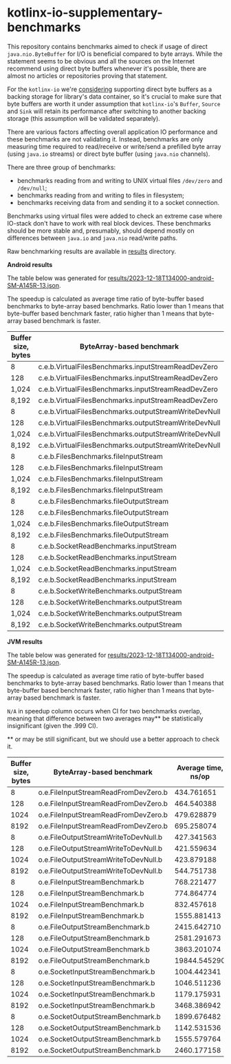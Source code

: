 # kotlinx-io-supplementary-benchmarks

This repository contains benchmarks aimed to check if usage of direct `java.nio.ByteBuffer` for I/O
is beneficial compared to byte arrays. While the statement seems to be obvious and all the sources
on the Internet recommend using direct byte buffers whenever it's possible, there are almost no
articles or repositories proving that statement.

For the `kotlinx-io` we're [considering](https://github.com/Kotlin/kotlinx-io/issues/239) supporting
direct byte buffers as a backing storage for library's data container, so it's crucial to make sure
that byte buffers are worth it under assumption that `kotlinx-io`'s `Buffer`, `Source` and `Sink`
will retain its performance after switching to another backing storage (this assumption will be
validated separately).

There are various factors affecting overall application IO performance and these benchmarks are not
validating it. Instead, benchmarks are only measuring time required to read/receive or write/send
a prefilled byte array (using `java.io` streams) or direct byte buffer (using `java.nio` channels).

There are three group of benchmarks:
- benchmarks reading from and writing to UNIX virtual files `/dev/zero` and `/dev/null`;
- benchmarks reading from and writing to files in filesystem;
- benchmarks receiving data from and sending it to a socket connection.

Benchmarks using virtual files were added to check an extreme case where IO-stack don't have to
work with real block devices. These benchmarks should be more stable and, presumably, should depend
mostly on differences between `java.io` and `java.nio` read/write paths.

Raw benchmarking results are available in [results](results) directory.

**Android results**

The table below was generated for [results/2023-12-18T134000-android-SM-A145R-13.json](results/2023-12-18T134000-android-SM-A145R-13.json).

The speedup is calculated as average time ratio of byte-buffer based benchmarks to byte-array based benchmarks.
Ratio lower than 1 means that byte-buffer based benchmark faster, ratio higher than 1 means that byte-array based benchmark is faster.

|Buffer size, bytes|ByteArray-based benchmark|Average time, ns/op|0.999-CI, ns/op|ByteBuffer-based benchmark|Average time, ns/op|0.999-CI, ns/op|Speedup|
|------------------------|------------------|-------------------|---------------|--------------------------|------------------|-------------------|-------|
|8|c.e.b.VirtualFilesBenchmarks.inputStreamReadDevZero|3773.386|±61.152|c.e.b.VirtualFilesBenchmarks.fileChannelReadDevZero|1686.772|±0.712|0.447|
|128|c.e.b.VirtualFilesBenchmarks.inputStreamReadDevZero|3869.382|±53.221|c.e.b.VirtualFilesBenchmarks.fileChannelReadDevZero|1696.630|±0.715|0.438|
|1,024|c.e.b.VirtualFilesBenchmarks.inputStreamReadDevZero|4114.704|±40.706|c.e.b.VirtualFilesBenchmarks.fileChannelReadDevZero|1801.493|±0.761|0.437|
|8,192|c.e.b.VirtualFilesBenchmarks.inputStreamReadDevZero|6704.139|±50.325|c.e.b.VirtualFilesBenchmarks.fileChannelReadDevZero|2735.855|±1.247|0.408|
|8|c.e.b.VirtualFilesBenchmarks.outputStreamWriteDevNull|4168.081|±346.301|c.e.b.VirtualFilesBenchmarks.fileChannelWriteDevNull|1977.860|±1.633|0.474|
|128|c.e.b.VirtualFilesBenchmarks.outputStreamWriteDevNull|4479.640|±54.961|c.e.b.VirtualFilesBenchmarks.fileChannelWriteDevNull|1957.978|±0.909|0.437|
|1,024|c.e.b.VirtualFilesBenchmarks.outputStreamWriteDevNull|4533.645|±54.566|c.e.b.VirtualFilesBenchmarks.fileChannelWriteDevNull|1963.666|±0.894|0.433|
|8,192|c.e.b.VirtualFilesBenchmarks.outputStreamWriteDevNull|5386.453|±75.642|c.e.b.VirtualFilesBenchmarks.fileChannelWriteDevNull|1957.937|±0.828|0.363|
|8|c.e.b.FilesBenchmarks.fileInputStream|4015.961|±76.995|c.e.b.FilesBenchmarks.fileChannelRead|1750.668|±7.555|0.435|
|128|c.e.b.FilesBenchmarks.fileInputStream|4193.847|±68.058|c.e.b.FilesBenchmarks.fileChannelRead|1825.418|±1.430|0.435|
|1,024|c.e.b.FilesBenchmarks.fileInputStream|4932.476|±70.408|c.e.b.FilesBenchmarks.fileChannelRead|2330.664|±16.985|0.472|
|8,192|c.e.b.FilesBenchmarks.fileInputStream|10591.754|±72.919|c.e.b.FilesBenchmarks.fileChannelRead|6095.612|±68.536|0.575|
|8|c.e.b.FilesBenchmarks.fileOutputStream|6496.406|±263.772|c.e.b.FilesBenchmarks.fileChannelWrite|3188.997|±32.938|0.490|
|128|c.e.b.FilesBenchmarks.fileOutputStream|7021.836|±244.318|c.e.b.FilesBenchmarks.fileChannelWrite|3431.759|±58.971|0.488|
|1,024|c.e.b.FilesBenchmarks.fileOutputStream|8608.663|±226.394|c.e.b.FilesBenchmarks.fileChannelWrite|3560.844|±17.192|0.413|
|8,192|c.e.b.FilesBenchmarks.fileOutputStream|18458.610|±350.824|c.e.b.FilesBenchmarks.fileChannelWrite|5263.322|±55.681|0.285|
|8|c.e.b.SocketReadBenchmarks.inputStream|5981.188|±67.039|c.e.b.SocketReadBenchmarks.channel|2077.462|±27.062|0.347|
|128|c.e.b.SocketReadBenchmarks.inputStream|6492.154|±62.013|c.e.b.SocketReadBenchmarks.channel|2172.125|±10.489|0.334|
|1,024|c.e.b.SocketReadBenchmarks.inputStream|8015.609|±76.097|c.e.b.SocketReadBenchmarks.channel|2889.347|±12.995|0.360|
|8,192|c.e.b.SocketReadBenchmarks.inputStream|12167.877|±102.898|c.e.b.SocketReadBenchmarks.channel|10007.487|±706.403|0.822|
|8|c.e.b.SocketWriteBenchmarks.outputStream|8749.613|±125.335|c.e.b.SocketWriteBenchmarks.channel|3109.160|±101.096|0.355|
|128|c.e.b.SocketWriteBenchmarks.outputStream|8984.040|±162.009|c.e.b.SocketWriteBenchmarks.channel|3006.751|±101.727|0.334|
|1,024|c.e.b.SocketWriteBenchmarks.outputStream|9740.933|±199.402|c.e.b.SocketWriteBenchmarks.channel|3981.524|±114.510|0.408|
|8,192|c.e.b.SocketWriteBenchmarks.outputStream|14039.597|±131.971|c.e.b.SocketWriteBenchmarks.channel|7287.122|±144.416|0.519|

**JVM results**

The table below was generated for [results/2023-12-18T134000-android-SM-A145R-13.json](results/2023-12-18T134000-android-SM-A145R-13.json).

The speedup is calculated as average time ratio of byte-buffer based benchmarks to byte-array based benchmarks.
Ratio lower than 1 means that byte-buffer based benchmark faster, ratio higher than 1 means that byte-array based benchmark is faster.

`N/A` in speedup column occurs when CI for two benchmarks overlap, meaning that difference between two averages may** be statistically insignificant (given the .999 CI).

** or may be still significant, but we should use a better approach to check it.

|Buffer size, bytes|ByteArray-based benchmark|Average time, ns/op|0.999-CI, ns/op|ByteBuffer-based benchmark|Average time, ns/op|0.999-CI, ns/op|Speedup|
|------------------------|------------------|-------------------|---------------|--------------------------|------------------|-------------------|-------|
|8|o.e.FileInputStreamReadFromDevZero.b|434.761651|±12.327|o.e.FileChannelReadFromDevZero.b|419.773|±8.539|N/A|
|128|o.e.FileInputStreamReadFromDevZero.b|464.540388|±17.038|o.e.FileChannelReadFromDevZero.b|430.508|±21.518|N/A|
|1024|o.e.FileInputStreamReadFromDevZero.b|479.628879|±9.633|o.e.FileChannelReadFromDevZero.b|445.044|±11.855|0.928|
|8192|o.e.FileInputStreamReadFromDevZero.b|695.258074|±9.960|o.e.FileChannelReadFromDevZero.b|585.442|±1.484|0.842|
|8|o.e.FileOutputStreamWriteToDevNull.b|427.341563|±23.610|o.e.FileChannelWriteToDevNull.b|373.672|±4.955|0.874|
|128|o.e.FileOutputStreamWriteToDevNull.b|421.559634|±1.326|o.e.FileChannelWriteToDevNull.b|373.901|±9.284|0.887|
|1024|o.e.FileOutputStreamWriteToDevNull.b|423.879188|±0.873|o.e.FileChannelWriteToDevNull.b|372.180|±7.128|0.878|
|8192|o.e.FileOutputStreamWriteToDevNull.b|544.751738|±9.478|o.e.FileChannelWriteToDevNull.b|370.058|±7.731|0.679|
|8|o.e.FileInputStreamBenchmark.b|768.221477|±9.863|o.e.FileChannelReadBenchmark.b|733.899|±19.321|0.955|
|128|o.e.FileInputStreamBenchmark.b|774.864774|±6.706|o.e.FileChannelReadBenchmark.b|741.560|±7.309|0.957|
|1024|o.e.FileInputStreamBenchmark.b|832.457618|±6.111|o.e.FileChannelReadBenchmark.b|770.116|±12.333|0.925|
|8192|o.e.FileInputStreamBenchmark.b|1555.881413|±14.063|o.e.FileChannelReadBenchmark.b|1265.311|±23.348|0.813|
|8|o.e.FileOutputStreamBenchmark.b|2415.642710|±8.221|o.e.FileChannelWriteBenchmark.b|1111.296|±45.123|0.460|
|128|o.e.FileOutputStreamBenchmark.b|2581.291673|±13.172|o.e.FileChannelWriteBenchmark.b|1100.616|±5.480|0.426|
|1024|o.e.FileOutputStreamBenchmark.b|3863.201074|±40.177|o.e.FileChannelWriteBenchmark.b|1174.607|±26.775|0.304|
|8192|o.e.FileOutputStreamBenchmark.b|19844.545290|±59.666|o.e.FileChannelWriteBenchmark.b|2176.827|±165.007|0.110|
|8|o.e.SocketInputStreamBenchmark.b|1004.442341|±26.231|o.e.SocketChannelReadBenchmark.b|979.546|±15.658|N/A|
|128|o.e.SocketInputStreamBenchmark.b|1046.511236|±9.962|o.e.SocketChannelReadBenchmark.b|998.975|±11.193|0.955|
|1024|o.e.SocketInputStreamBenchmark.b|1179.175931|±8.014|o.e.SocketChannelReadBenchmark.b|1129.367|±13.140|0.958|
|8192|o.e.SocketInputStreamBenchmark.b|3468.386942|±1539.722|o.e.SocketChannelReadBenchmark.b|4366.602|±767.332|N/A|
|8|o.e.SocketOutputStreamBenchmark.b|1899.676482|±45.576|o.e.SocketChannelWriteBenchmark.b|1807.642|±27.942|0.952|
|128|o.e.SocketOutputStreamBenchmark.b|1142.531536|±10.716|o.e.SocketChannelWriteBenchmark.b|1126.650|±11.014|N/A|
|1024|o.e.SocketOutputStreamBenchmark.b|1555.579764|±19.441|o.e.SocketChannelWriteBenchmark.b|1530.851|±14.670|N/A|
|8192|o.e.SocketOutputStreamBenchmark.b|2460.177158|±7.744|o.e.SocketChannelWriteBenchmark.b|2454.384|±9.458|N/A|
